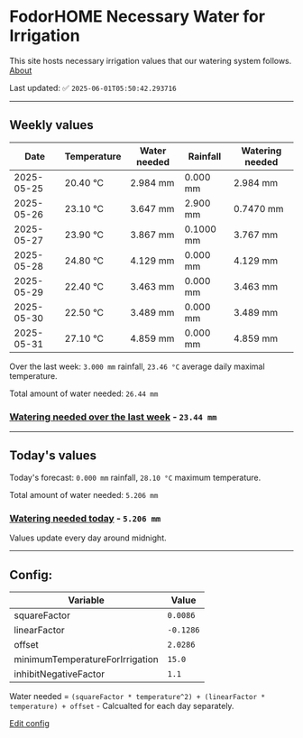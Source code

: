 # FodorHOME Necessary Water for Irrigation

This site hosts necessary irrigation values that our watering system follows. [About](https://github.com/redyau/irrigation)

Last updated: ✅ `2025-06-01T05:50:42.293716`

---

## Weekly values

| Date | Temperature | Water needed | Rainfall | Watering needed |
|-----|-----|-----|-----|-----|
| 2025-05-25 | 20.40 °C | 2.984 mm | 0.000 mm | 2.984 mm |
| 2025-05-26 | 23.10 °C | 3.647 mm | 2.900 mm | 0.7470 mm |
| 2025-05-27 | 23.90 °C | 3.867 mm | 0.1000 mm | 3.767 mm |
| 2025-05-28 | 24.80 °C | 4.129 mm | 0.000 mm | 4.129 mm |
| 2025-05-29 | 22.40 °C | 3.463 mm | 0.000 mm | 3.463 mm |
| 2025-05-30 | 22.50 °C | 3.489 mm | 0.000 mm | 3.489 mm |
| 2025-05-31 | 27.10 °C | 4.859 mm | 0.000 mm | 4.859 mm |


Over the last week: `3.000 mm` rainfall, `23.46 °C` average daily maximal temperature.

Total amount of water needed: `26.44 mm`

### [Watering needed over the last week](lastweek.txt) - `23.44 mm`

---

## Today's values

Today's forecast: `0.000 mm` rainfall, `28.10 °C` maximum temperature.

Total amount of water needed: `5.206 mm`

### [Watering needed today](today.txt) - `5.206 mm`

Values update every day around midnight.

---

## Config:

| Variable | Value |
|-----|-----|
| squareFactor | `0.0086` |
| linearFactor | `-0.1286` |
| offset | `2.0286` |
| minimumTemperatureForIrrigation | `15.0` |
| inhibitNegativeFactor | `1.1` |

Water needed = `(squareFactor * temperature^2) + (linearFactor * temperature) + offset` - Calcualted for each day separately.

[Edit config](https://github.com/RedyAu/irrigation/edit/main/config.json)
